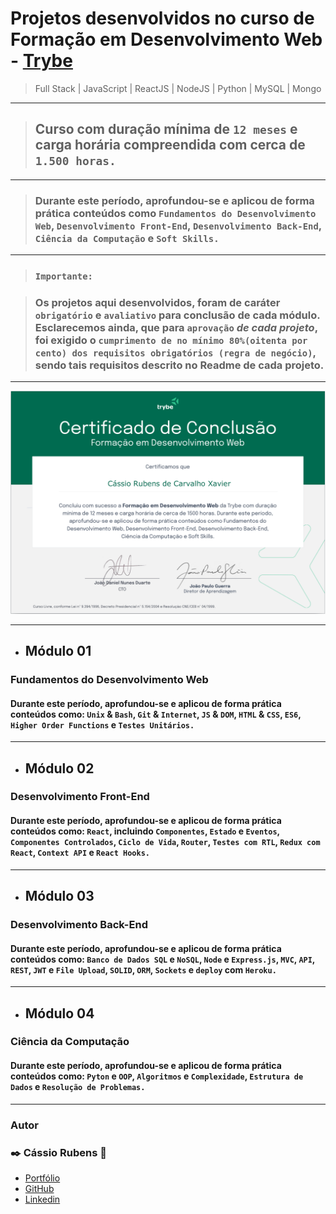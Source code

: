 # Projetos desenvolvidos no curso de Formação em Desenvolvimento Web - [Trybe](https://www.betrybe.com/)

> Full Stack | JavaScript | ReactJS | NodeJS | Python | MySQL | Mongo
____

> ## Curso com duração mínima de `12 meses` e carga horária compreendida com cerca de `1.500 horas.`

____

> ### Durante este período, aprofundou-se e aplicou de forma prática conteúdos como `Fundamentos do Desenvolvimento Web`, `Desenvolvimento Front-End`, `Desenvolvimento Back-End`, `Ciência da Computação` e `Soft Skills.`

____

> ### `Importante:`

> ### Os projetos aqui desenvolvidos, foram de caráter `obrigatório` e `avaliativo` para conclusão de cada módulo. Esclarecemos ainda, que para `aprovação` *de cada projeto*, foi exigido o `cumprimento de no mínimo 80%(oitenta por cento) dos requisitos obrigatórios (regra de negócio)`, sendo tais requisitos descrito no **Readme** de cada projeto.

____

![dddddddd](certification/certification.png)

____

- ## Módulo 01

### Fundamentos do Desenvolvimento Web

#### Durante este período, aprofundou-se e aplicou de forma prática conteúdos como: `Unix` & `Bash`, `Git` & `Internet`, `JS`  & `DOM`, `HTML` & `CSS`, `ES6`, `Higher Order Functions` e `Testes Unitários.`

____

- ## Módulo 02

### Desenvolvimento Front-End

#### Durante este período, aprofundou-se e aplicou de forma prática conteúdos como: `React`, incluindo `Componentes`, `Estado` e `Eventos`, `Componentes Controlados`, `Ciclo de Vida`, `Router`, `Testes com RTL`, `Redux com React`, `Context API` e `React Hooks.`

____

- ## Módulo 03

### Desenvolvimento Back-End

#### Durante este período, aprofundou-se e aplicou de forma prática conteúdos como: `Banco de Dados SQL` e `NoSQL`, `Node` e `Express.js`, `MVC`, `API`, `REST`, `JWT` e `File Upload`, `SOLID`, `ORM`, `Sockets` e `deploy` com `Heroku.`

____

- ## Módulo 04

### Ciência da Computação

#### Durante este período, aprofundou-se e aplicou de forma prática conteúdos como: `Pyton` e `OOP`, `Algoritmos` e `Complexidade`, `Estrutura de Dados` e `Resolução de Problemas.`

____

### Autor

### :black_nib: Cássio Rubens 🚀

- [Portfólio](https://cassiorubens-cr.github.io/portfolio/)
- [GitHub](https://github.com/CassioRubens-CR)
- [Linkedin](https://www.linkedin.com/in/cássio-rubens)

